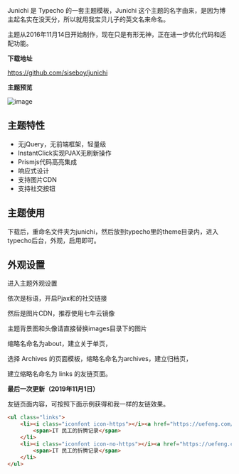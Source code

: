 Junichi 是 Typecho 的一套主题模板，Junichi 这个主题的名字由来，是因为博主起名实在没天分，所以就用我宝贝儿子的英文名来命名。

主题从2016年11月14日开始制作，现在只是有形无神，正在进一步优化代码和适配功能。

**下载地址**

https://github.com/siseboy/junichi

**主题预览**

![image](https://uefeng.com/usr/uploads/2016/11/2121536658.png)

## 主题特性

 - 无jQuery，无前端框架，轻量级
 - InstantClick实现PJAX无刷新操作
 - Prismjs代码高亮集成
 - 响应式设计
 - 支持图片CDN
 - 支持社交按钮

## 主题使用

下载后，重命名文件夹为junichi，然后放到typecho里的theme目录内，进入typecho后台，外观，启用即可。

## 外观设置

进入主题外观设置

依次是标语，开启Pjax和的社交链接

然后是图片CDN，推荐使用七牛云镜像

主题背景图和头像请直接替换images目录下的图片

缩略名命名为about，建立关于单页，

选择 Archives 的页面模板，缩略名命名为archives，建立归档页，

建立缩略名命名为 links 的友链页面。

**最后一次更新（2019年11月1日）**

友链页面内容，可按照下面示例获得和我一样的友链效果。 

```html
<ul class="links">
	<li><i class="iconfont icon-https"></i><a href="https://uefeng.com/" target="_blank">有意</a>
	    <span>IT 民工的折腾记录</span>
	</li>
	<li><i class="iconfont icon-no-https"></i><a href="https://uefeng.com/" target="_blank">有意</a>
	    <span>IT 民工的折腾记录</span>
	</li>
</ul>
```
